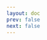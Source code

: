 ```yaml
---
layout: doc
prev: false
next: false
---
```


<CustomItemBox :item="{
  name: '《南部难民的命运》',
  icon: '/wiki/item/book_b_02.png',
  type: '书籍',
  description: '',
  params: {
    stack: 1,
    durability: -1 
  },
  obtain: {
    found: [],
    npc: [],
    shop: [],
    gardening: []
  }
}" />
